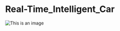 # Real-Time_Intelligent_Car
![This is an image](https://github.com/PhillipsSong3/Real-Time_Intelligent_Car/issues/1#issue-1111937891)
